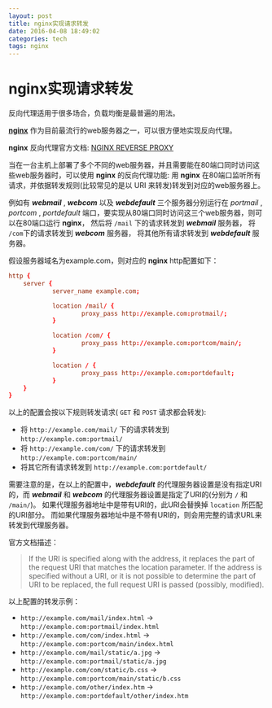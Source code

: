 ```yaml
---
layout: post
title: nginx实现请求转发
date: 2016-04-08 18:49:02
categories: tech
tags: nginx
---
```


# nginx实现请求转发

反向代理适用于很多场合，负载均衡是最普遍的用法。

[**nginx**](http://nginx.org/) 作为目前最流行的web服务器之一，可以很方便地实现反向代理。

**nginx** 反向代理官方文档: [NGINX REVERSE PROXY](https://www.nginx.com/resources/admin-guide/reverse-proxy/)

当在一台主机上部署了多个不同的web服务器，并且需要能在80端口同时访问这些web服务器时，可以使用 **nginx** 的反向代理功能: 用 **nginx** 在80端口监听所有请求，并依据转发规则(比较常见的是以 URI 来转发)转发到对应的web服务器上。

例如有 ***webmail*** , ***webcom*** 以及 ***webdefault*** 三个服务器分别运行在 *portmail* , *portcom* , *portdefault* 端口，要实现从80端口同时访问这三个web服务器，则可以在80端口运行 **nginx**， 然后将 `/mail` 下的请求转发到 ***webmail*** 服务器， 将 `/com`下的请求转发到 ***webcom*** 服务器， 将其他所有请求转发到 ***webdefault*** 服务器。

假设服务器域名为example.com，则对应的 **nginx** http配置如下：

```conf
http {
    server {
            server_name example.com;

            location /mail/ {
                    proxy_pass http://example.com:protmail/;
            }

            location /com/ {
                    proxy_pass http://example.com:portcom/main/;
            }

            location / {
                    proxy_pass http://example.com:portdefault;
            }
    }
}
```

以上的配置会按以下规则转发请求( `GET` 和 `POST` 请求都会转发):

  - 将 `http://example.com/mail/` 下的请求转发到 `http://example.com:portmail/`
  - 将 `http://example.com/com/` 下的请求转发到 `http://example.com:portcom/main/`
  - 将其它所有请求转发到 `http://example.com:portdefault/`

需要注意的是，在以上的配置中，***webdefault*** 的代理服务器设置是没有指定URI的，而 ***webmail*** 和 ***webcom*** 的代理服务器设置是指定了URI的(分别为 `/` 和 `/main/`)。
如果代理服务器地址中是带有URI的，此URI会替换掉 `location` 所匹配的URI部分。
而如果代理服务器地址中是不带有URI的，则会用完整的请求URL来转发到代理服务器。

官方文档描述：

>If the URI is specified along with the address, it replaces the part of the request URI that matches the location parameter.
>If the address is specified without a URI, or it is not possible to determine the part of URI to be replaced, the full request URI is passed (possibly, modified).

以上配置的转发示例：
  - `http://example.com/mail/index.html` -> `http://example.com:portmail/index.html`
  - `http://example.com/com/index.html` -> `http://example.com:portcom/main/index.html`
  - `http://example.com/mail/static/a.jpg` -> `http://example.com:portmail/static/a.jpg`
  - `http://example.com/com/static/b.css` -> `http://example.com:portcom/main/static/b.css`
  - `http://example.com/other/index.htm` -> `http://example.com:portdefault/other/index.htm`
